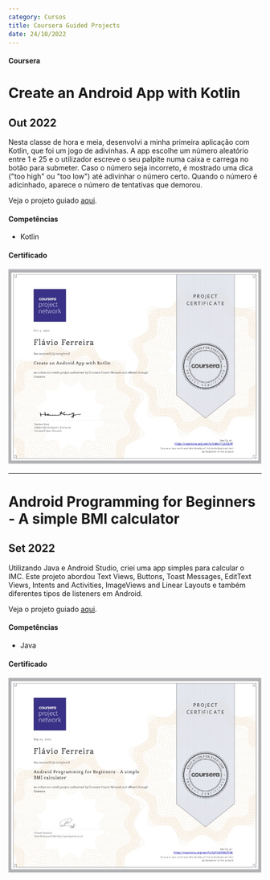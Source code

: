 ```yaml
---
category: Cursos
title: Coursera Guided Projects
date: 24/10/2022
---
```


#### Coursera

# Create an Android App with Kotlin
## Out 2022

Nesta classe de hora e meia, desenvolvi a minha primeira aplicação com Kotlin, que foi um jogo de adivinhas. A app escolhe um número aleatório entre 1 e 25 e o utilizador escreve o seu palpite numa caixa e carrega no botão para submeter. Caso o número seja incorreto, é mostrado uma dica ("too high" ou "too low") até adivinhar o número certo. Quando o número é adicinhado, aparece o número de tentativas que demorou.

Veja o projeto guiado [aqui](https://www.coursera.org/projects/android-app-kotlin).

#### Competências
- Kotlin

#### Certificado
[![Certificado](/assets/about/courses/KotlinGP.jpg)](https://coursera.org/share/efb0a327b20d889e8aafe745b5e1d895)

---

# Android Programming for Beginners - A simple BMI calculator
## Set 2022

Utilizando Java e Android Studio, criei uma app simples para calcular o IMC. Este projeto abordou Text Views, Buttons, Toast Messages, EditText Views, Intents and Activities, ImageViews and Linear Layouts e também diferentes tipos de listeners em Android.

Veja o projeto guiado [aqui](https://www.coursera.org/projects/android-programming-for-beginners).

#### Competências
- Java

#### Certificado
[![Certificado](/assets/about/courses/JavaGP.jpg)](https://coursera.org/share/df0ce98baa4cb1588bd44dfd5a706943)